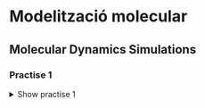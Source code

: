 # Modelització molecular

## Molecular Dynamics Simulations

### Practise 1

<details>
<summary>Show practise 1</summary>

#### 1. Write code (preferrably a function or subroutine) to initialize the positions of particles in a sc lattice

The following function takes an integer M and a desnsiity of particles ro as input, and returns the particle array and the value of the simulation box L.

It generates an array containing the closest values to an input integer that satisfies the dimensions of an N x N x N sc lattice structure.

It prints a warning if the input integer does not satisfy the ideal dimensionality of the box, and computes the closest appropiate value.

**Sc lattice generation function**

```python
def sc_lattice(M, ro):
    N = int(
        round(M ** (1 / 3)) // 1
    )  # Nodes of the 3d cube for n particles. As it is an integer value, the rest of the particles won't be taken care of
    res = M - N ** 3
    if res != 0:
        print(
            "The number of particles does not correspond to a N x N x N cube\nThe simulation will use the closest integer value ("
            + str(N)
            + " x "
            + str(N)
            + " x "
            + str(N)
            + ")"
        )
    a = 1 / (ro ** (1 / 3))
    L = a * N
    particles = []
    for x in range(N):
        for y in range(N):
            for z in range(N):
                particles.append([x * a, y * a, z * a])
    return particles, L
```

Simmilarly, the following code returns a fcc lattice array. In this case, the condition it looks for is that the input corresponds to an 4 x N ^ 3 fcc lattice structure.

It prints a warning if the input integer does not satisfy the ideal dimensionality of the box, and computes the closest appropiate value.

**Fcc lattice generation function**

```python
def fcc_lattice(M, ro):
    N = int(
        round((M / 4) ** (1 / 3)) // 1
    )  # Nodes of the 3d cube for n particles. As it is an integer value, the rest of the particles won't be taken care of
    res = M - N ** 3 * 4
    if res != 0:
        print(
            "The number of particles does not correspond to a 4*N^3 fcc lattice\nThe simulation will use the closest integer value (4*"
            + str(N)
            + "^3)"
        )
    a = (4 / ro) ** (1 / 3)
    L = a * N
    particles = []
    for x in range(N):
        for y in range(N):
            for z in range(N):
                particles.append([x * a, y * a, z * a])
                particles.append([x * a, y * a + a / 2, z * a + a / 2])
                particles.append([x * a + a / 2, y * a + a / 2, z * a])
                particles.append([x * a + a / 2, y * a, z * a + a / 2])
    return particles, L
```

#### 2. Prepare a system of 216 particles in a sc lattice with reduced density ρ = 0.8. Visualize and generate a snapshot of the resulting configuration (call it initconf.tga).

In order to do so, we can directly call the previous function. In order to export the array as a .xyz readable file, I constructed a function that takes an array of particles and a title and outputs a .xyz file with its contents (always )

**Write to file function**

```python
def write_file(particles, filetype):
    n = len(particles)
    f = open(filetype + str(n) + ".xyz", "w")
    f.write(str(n) + "\n")
    f.write(filetype + str(n) + ".xyz\n")
    for particle in particles:
        string = ""
        for j in particle:
            string += str(j) + " "
        f.write("C " + string + "\n")
    f.close
```

Call both functions

```python
particles, L = sc_lattice(216, 0.8)
write_file(particles,"xyz/sc_lattice_")
particles, L = fcc_lattice(256, 0.8)
write_file(particles,"xyz/fcc_lattice_")
```

I then opened the generated file (fcc_lattice216.xyz) in jmol and got some snapshots from there

**Snapshots**

|                                                                                                                        |                                                                                                                             |
| :--------------------------------------------------------------------------------------------------------------------: | :-------------------------------------------------------------------------------------------------------------------------: |
|  <img width="1604" alt="sc lattice frontal view" src="./snapshots/sc_lattice_216_front.png"> sc lattice frontal view   |  <img width="1604" alt="sc lattice freehand view" src="./snapshots/sc_lattice_216_freeview.png"> sc lattice freehand view   |
| <img width="1604" alt="fcc lattice frontal view" src="./snapshots/fcc_lattice_256_front.png"> fcc lattice frontal view | <img width="1604" alt="fcc lattice freehand view" src="./snapshots/fcc_lattice_256_freeview.png"> fcc lattice freehand view |

#### 3. Write code (preferrably a function or subroutine) to calculate the energy of a system of N identical particles interacting through a Lennard-Jones potential..

The following function takes a particle array, a cutoff radious and the length of the simulation box which allows for conditionally apply periodic boudary conditions (L for periodic boundary consitions and 0 for non-periodic boundary conditions), and returns the value of the energy calculated with the Lennard-Jones equation.

In order to use this function, another is created to accound for boundary conditions, which is also presented below. This function works for both arrays of values or arraays of arrays.

**Energy calculation function**

```python
def calculate_energy(particles, cutoff, L):
    energy = []
    for i in range(len(particles)):
        for j in range(i + 1, len(particles)):
            dist = distance(particles[i], particles[j], L)
            if dist < cutoff:
                energy.append(4 * (1 / dist ** 12 - 1 / dist ** 6))

    return energy
```

**Distance function which accounts for periodic conditions.**

```python
def distance(p1, p2, L):
    dist = 0
    dr = []
    if type(p1) == list:
        for i in range(len(p1)):
            di = p1[i] - p2[i]
            if di > L / 2:
                dr.append(di - L)
            elif di < -L / 2:
                dr.append(di + L)
            else:
                dr.append(di)
        for i in range(len(p1)):
            dist += (dr[i]) ** 2
    else:
        di = p1 - p2
        if di > L / 2:
            return di - L
        elif di < -L / 2:
            return di + L
        else:
            return di
    dist = dist ** (1 / 2)
    return dist
```

#### 4. For the system that you have prepared with 216 particles in a fcc lattice and reduced density ρ' = 0.8:

- #### Calculate the energy of the system (in reduced units) if no periodic boundary conditions are considered.Truncate the interactions using the following cutoff radii: rc/σ = 1.5, 2, 2.5, 3.
- #### Calculate the energy of the system (in reduced units) considering periodic boundary conditions. Truncate the interactions using the following cutoff radii: rc/σ = 1.5, 2, 2.5, 3.
- #### (extra) Do the same for a system of 256 particles in a fcc lattice with the same density (ρ' = 0.8).

The following code calls the previous functions and outputs the result on the console.

**Script for computing the energies**

```python
from functions.particle_generation import sc_lattice, fcc_lattice
from functions.system_functions import calculate_energy
from functions.math_functions import vector_module


particles, L = sc_lattice(216, 0.8)
print("sc lattice for " + str(len(particles)) + " particles")
print("Lennard-Jones potential energy (no perdiodic boundary conditions)")
for i in [1.5, 2, 2.5, 3]:
    print("cutoff: ", i, " energy: ", vector_module(calculate_energy(particles, i, 0)))
print("Lennard-Jones potential energy (perdiodic boundary conditions)")
for i in [1.5, 2, 2.5, 3]:
    print("cutoff: ", i, " energy: ", vector_module(calculate_energy(particles, i, L)))


particles, L = fcc_lattice(216, 0.8)
print("\nfcc lattice for " + str(len(particles)) + " particles")
print("Lennard-Jones potential energy (no perdiodic boundary conditions)")
for i in [1.5, 2, 2.5, 3]:
    print("cutoff: ", i, " energy: ", vector_module(calculate_energy(particles, i, 0)))
print("Lennard-Jones potential energy (perdiodic boundary conditions)")
for i in [1.5, 2, 2.5, 3]:
    print("cutoff: ", i, " energy: ", vector_module(calculate_energy(particles, i, L)))

```

**Output**

```
sc lattice for 216 particles
Lennard-Jones potential energy (no perdiodic boundary conditions)
cutoff:  1.5  energy:  -497.66400000000465
cutoff:  2  energy:  -808.9076762688603
cutoff:  2.5  energy:  -855.3550813248413
cutoff:  3  energy:  -869.5351636293691
Lennard-Jones potential energy (perdiodic boundary conditions)
cutoff:  1.5  energy:  -597.1968000000053
cutoff:  2  energy:  -1058.717392592579
cutoff:  2.5  energy:  -1137.190561693361
cutoff:  3  energy:  -1167.8195394711365
The number of particles does not correspond to a 4*N^3 fcc lattice
The simulation will use the closest integer value (4*4^3)

fcc lattice for 256 particles
Lennard-Jones potential energy (no perdiodic boundary conditions)
cutoff:  1.5  energy:  -1023.5904000000145
cutoff:  2  energy:  -1112.0640000000128
cutoff:  2.5  energy:  -1211.893135802499
cutoff:  3  energy:  -1231.6085030178533
Lennard-Jones potential energy (perdiodic boundary conditions)
cutoff:  1.5  energy:  -1336.9344000000208
cutoff:  2  energy:  -1454.8992000000364
cutoff:  2.5  energy:  -1629.3751045268143
cutoff:  3  energy:  -1666.8110121889542

```

</details>

